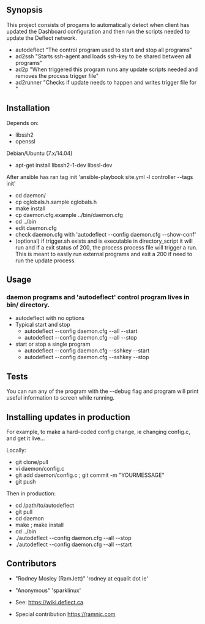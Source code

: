 ## Synopsis

This project consists of progams to automatically detect when client has updated the Dashboard configuration and then run the scripts needed to update the Deflect network.

* autodeflect "The control program used to start and stop all programs"
* ad2ssh <sshkey> "Starts ssh-agent and loads ssh-key to be shared between all programs"
* ad2p <process> "When triggered this program runs any update scripts needed and removes the process trigger file"
* ad2runner <runner> "Checks if update needs to happen and writes trigger file for <process>"

## Installation

Depends on:
* libssh2
* openssl

Debian/Ubuntu (7.x/14.04)
* apt-get install libssh2-1-dev libssl-dev

After ansible has ran tag init 'ansible-playbook site.yml -l controller --tags init' 
* cd daemon/
* cp cglobals.h.sample cglobals.h
* make install
* cp daemon.cfg.example ../bin/daemon.cfg
* cd ../bin
* edit daemon.cfg
* check daemon.cfg with 'autodeflect --config daemon.cfg --show-conf'
* (optional) if trigger.sh exists and is executable in directory_script it will run and if a exit status of 200,
  the process process file will trigger a run. This is meant to easily run external programs and exit a 200 if
  need to run the update process. 

## Usage 

### daemon programs and 'autodeflect' control program lives in bin/ directory.

* autodeflect with no options
* Typical start and stop
  * autodeflect --config daemon.cfg --all --start
  * autodeflect --config daemon.cfg --all --stop
* start or stop a single program
  * autodeflect --config daemon.cfg --sshkey --start
  * autodeflect --config daemon.cfg --sshkey --stop

## Tests

You can run any of the program with the --debug flag and program will print useful information to screen while running.

## Installing updates in production

For example, to make a hard-coded config change, ie changing config.c, and get it live...

Locally:
* git clone/pull
* vi daemon/config.c
* git add daemon/config.c ; git commit -m "YOURMESSAGE"
* git push

Then in production:
* cd /path/to/autodeflect
* git pull
* cd daemon
* make ; make install
* cd ../bin
* ./autodeflect --config daemon.cfg --all --stop
* ./autodeflect --config daemon.cfg --all --start

## Contributors

* "Rodney Mosley (RamJett)" 'rodney at equalit dot ie'
* "Anonymous" 'sparklinux'

* See: https://wiki.deflect.ca
* Special contribution https://ramnic.com

